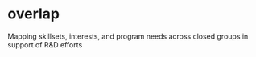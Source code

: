 # overlap
Mapping skillsets, interests, and program needs across closed groups in support of R&amp;D efforts
